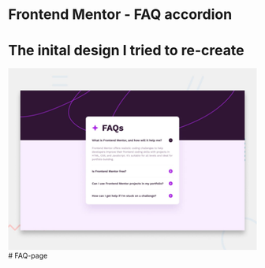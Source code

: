 # Frontend Mentor - FAQ accordion

# The inital design I tried to re-create
![Design preview for the FAQ accordion coding challenge](./design/desktop-preview.jpg)
#   F A Q - p a g e 
 
 